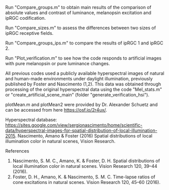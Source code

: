 Run "Compare_groups.m" to obtain main results of the comparison of absolute values and contrast of luminance, melanopsin excitation and ipRGC codification.

Run "Compare_sizes.m" to assess the differences between two sizes of ipRGC receptive fields.

Run "Compare_groups_ips.m" to compare the results of ipRGC 1 and ipRGC 2.

Run "Plot_verification.m" to see how the code responds to artificial images with pure melanopsin or pure luminance changes.

All previous codes used a publicly available hyperspectral images of natural and human-made environments under daylight illumination, previously published by Foster and Nascimento (1,2). This data was obtained through processing of the original hyperspectral data using the code "Mel_stats.m" or "create_artificial_scene_main" (folder "generate_verification_hsi"). 

plotMean.m and plotMean2 were provided by Dr. Alexander Schuetz and can be accessed from here https://osf.io/2r4ux/.  

Hyperspectral database: https://sites.google.com/view/sergionascimento/home/scientific-data/hyperspectral-images-for-spatial-distribution-of-local-illumination-2015.  Nascimento, Amano & Foster (2016) Spatial distributions of local illumination color in natural scenes, Vision Research.


References
1.	Nascimento, S. M. C., Amano, K. & Foster, D. H. Spatial distributions of local illumination color in natural scenes. Vision Research 120, 39–44 (2016).
2.	Foster, D. H., Amano, K. & Nascimento, S. M. C. Time-lapse ratios of cone excitations in natural scenes. Vision Research 120, 45–60 (2016).

